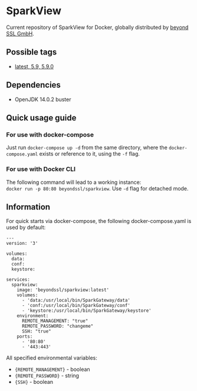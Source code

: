 # SparkView
Current repository of SparkView for Docker, globally distributed by [beyond SSL GmbH](https://www.beyondssl.com/).

## Possible tags
* [latest, 5.9, 5.9.0](https://github.com/beyondssl/sparkview/blob/master/Dockerfile)

## Dependencies
* OpenJDK 14.0.2 buster

## Quick usage guide
### For use with docker-compose
Just run `docker-compose up -d` from the same directory, where the `docker-compose.yaml` exists or reference to it, using the `-f` flag.

### For use with Docker CLI
The following command will lead to a working instance:<br>
`docker run -p 80:80 beyondssl/sparkview`. Use `-d` flag for detached mode.

## Information
For quick starts via docker-compose, the following docker-compose.yaml is used by default:
```
---
version: '3'

volumes:
  data:
  conf:
  keystore:

services:
  sparkview:
    image: 'beyondssl/sparkview:latest'
    volumes:
      - 'data:/usr/local/bin/SparkGateway/data'
      - 'conf:/usr/local/bin/SparkGateway/conf'
      - 'keystore:/usr/local/bin/SparkGateway/keystore'
    environment:
      REMOTE_MANAGEMENT: "true"
      REMOTE_PASSWORD: "changeme"
      SSH: "true"
    ports:
      - '80:80'
      - '443:443'
```

All specified environmental variables:

* `{REMOTE_MANAGEMENT}` - boolean
* `{REMOTE_PASSWORD}` - string
* `{SSH}` - boolean